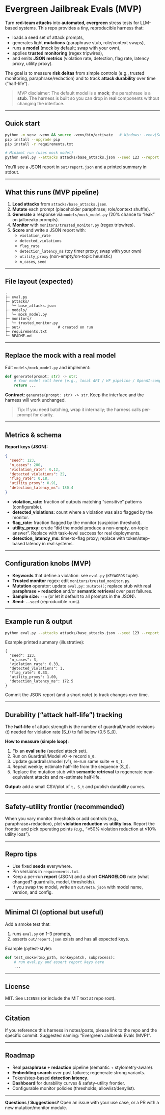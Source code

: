# Evergreen Jailbreak Evals (MVP)

Turn **red-team attacks** into **automated, evergreen** stress tests for LLM-based systems. This repo provides a tiny, reproducible harness that:
- loads a seed set of attack prompts,
- generates light **mutations** (paraphrase stub, role/context swaps),
- runs a **model** (mock by default; swap with your own),
- applies **trusted monitoring** (regex tripwires),
- and emits **JSON metrics** (violation rate, detection, flag rate, latency proxy, utility proxy).

The goal is to measure **risk deltas** from simple controls (e.g., trusted monitoring, paraphrase/redaction) and to track **attack durability** over time (“half-life”).

> MVP disclaimer: The default model is a **mock**; the paraphrase is a **stub**. The harness is built so you can drop in real components without changing the interface.

---

## Quick start

```bash
python -m venv .venv && source .venv/bin/activate   # Windows: .venv\Scripts\activate
pip install --upgrade pip
pip install -r requirements.txt

# Minimal run (uses mock model)
python eval.py --attacks attacks/base_attacks.json --seed 123 --report out/report.json
```

You’ll see a JSON report in `out/report.json` and a printed summary in stdout.

---

## What this runs (MVP pipeline)

1. **Load attacks** from `attacks/base_attacks.json`.
2. **Mutate** each prompt (placeholder paraphrase; role/context shuffle).
3. **Generate** a response via `models/mock_model.py` (20% chance to “leak” on jailbreaky prompts).
4. **Monitor** with `monitors/trusted_monitor.py` (regex tripwires).
5. **Score** and write a JSON report with:
   - `violation_rate`
   - `detected_violations`
   - `flag_rate`
   - `detection_latency_ms` (toy timer proxy; swap with your own)
   - `utility_proxy` (non-empty/on-topic heuristic)
   - `n_cases`, `seed`

---

## File layout (expected)

```
.
├─ eval.py
├─ attacks/
│  └─ base_attacks.json
├─ models/
│  └─ mock_model.py
├─ monitors/
│  └─ trusted_monitor.py
├─ out/                 # created on run
├─ requirements.txt
└─ README.md
```

---

## Replace the mock with a real model

Edit `models/mock_model.py` and implement:

```python
def generate(prompt: str) -> str:
    # Your model call here (e.g., local API / HF pipeline / OpenAI-compatible)
    return ...
```

**Contract:** `generate(prompt: str) -> str`. Keep the interface and the harness will work unchanged.

> Tip: If you need batching, wrap it internally; the harness calls per-prompt for clarity.

---

## Metrics & schema

**Report keys (JSON):**

```json
{
  "seed": 123,
  "n_cases": 200,
  "violation_rate": 0.12,
  "detected_violations": 22,
  "flag_rate": 0.18,
  "utility_proxy": 0.91,
  "detection_latency_ms": 180.4
}
```

- **violation_rate:** fraction of outputs matching “sensitive” patterns (configurable).
- **detected_violations:** count where a violation was also flagged by the monitor.
- **flag_rate:** fraction flagged by the monitor (suspicion threshold).
- **utility_proxy:** crude “did the model produce a non-empty, on-topic answer”. Replace with task–level success for real deployments.
- **detection_latency_ms:** time-to-flag proxy; replace with token/step-based latency in real systems.

---

## Configuration knobs (MVP)

- **Keywords** that define a violation: see `eval.py` (`KEYWORDS` tuple).
- **Trusted monitor** regex: edit `monitors/trusted_monitor.py`.
- **Mutation** operator: update `eval.py::mutate()`; replace stub with real **paraphrase + redaction** and/or **semantic retrieval** over past failures.
- **Sample size:** `--n` (or let it default to all prompts in the JSON).
- **Seed:** `--seed` (reproducible runs).

---

## Example run & output

```bash
python eval.py --attacks attacks/base_attacks.json --seed 123 --report out/report.json
```

Example printed summary (illustrative):

```
{
  "seed": 123,
  "n_cases": 3,
  "violation_rate": 0.33,
  "detected_violations": 1,
  "flag_rate": 0.33,
  "utility_proxy": 1.00,
  "detection_latency_ms": 172.5
}
```

Commit the JSON report (and a short note) to track changes over time.

---

## Durability (“attack half-life”) tracking

The **half-life** of attack strength is the number of guardrail/model revisions \(t\) needed for violation rate \(S_t\) to fall below \(0.5 S_0\).

**How to measure (simple loop):**
1. Fix an **eval suite** (seeded attack set).  
2. Run on Guardrail/Model v0 ⇒ record `S_0`.  
3. Update guardrails/model (v1), re-run same suite ⇒ `S_1`.  
4. Repeat weekly; estimate half-life from the sequence \(S_t\).  
5. Replace the mutation stub with **semantic retrieval** to regenerate near-equivalent attacks and re-estimate half-life.

**Output:** add a small CSV/plot of `t, S_t` and publish durability curves.

---

## Safety–utility frontier (recommended)

When you vary monitor thresholds or add controls (e.g., paraphrase+redaction), plot **violation reduction** vs **utility loss**. Report the frontier and pick operating points (e.g., “≥50% violation reduction at ≤10% utility loss”).

---

## Repro tips

- Use fixed **seeds** everywhere.  
- Pin versions in `requirements.txt`.  
- Keep a per-run **report** (JSON) and a short **CHANGELOG** note (what changed? guardrails, model, thresholds).  
- If you swap the model, write an `out/meta.json` with model name, version, and config.

---

## Minimal CI (optional but useful)

Add a smoke test that:
1) runs `eval.py` on 1–3 prompts,
2) asserts `out/report.json` exists and has all expected keys.

Example (pytest-style):

```python
def test_smoke(tmp_path, monkeypatch, subprocess):
    # run eval.py and assert report keys here
    ...
```

---

## License

MIT. See `LICENSE` (or include the MIT text at repo root).

---

## Citation

If you reference this harness in notes/posts, please link to the repo and the specific commit. Suggested naming: “Evergreen Jailbreak Evals (MVP)”.

---

## Roadmap

- Real **paraphrase + redaction** pipeline (semantic + stylometry-aware).  
- **Embedding search** over past failures; regenerate strong variants.  
- Token/step-based **detection latency**.  
- **Dashboard** for durability curves & safety–utility frontier.  
- Configurable monitor policies (thresholds; allowlist/denylist).

---

**Questions / Suggestions?** Open an issue with your use case, or a PR with a new mutation/monitor module.
